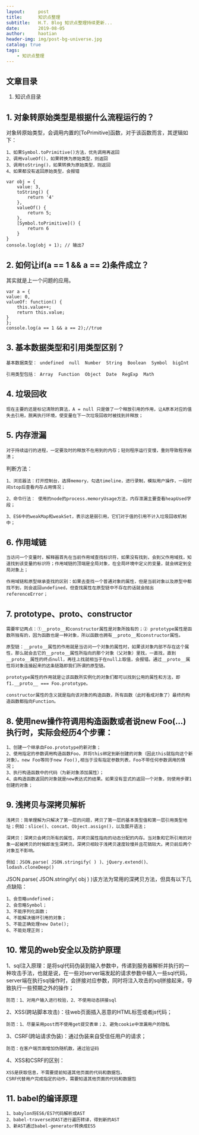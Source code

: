 ```yaml
---
layout:     post
title:      知识点整理
subtitle:   H.T. Blog 知识点整理持续更新...
date:       2019-08-05
author:     haotian
header-img: img/post-bg-universe.jpg
catalog: true
tags:
    - 知识点整理
---
```


## 文章目录
1. 知识点目录

## 1. 对象转原始类型是根据什么流程运行的？
对象转原始类型，会调用内置的[ToPrimitive]函数，对于该函数而言，其逻辑如下：

    1、如果Symbol.toPrimitive()方法，优先调用再返回 
    2、调用valueOf()，如果转换为原始类型，则返回
    3、调用toString()，如果转换为原始类型，则返回
    4、如果都没有返回原始类型，会报错

    var obj = {
        value: 3,
        toString() {
            return '4'
        },
        valueOf() {
            return 5;
        },
        [Symbol.toPrimitive]() {
            return 6
        }
    }
    console.log(obj + 1); // 输出7

## 2. 如何让if(a == 1 && a == 2)条件成立？

其实就是上一个问题的应用。

    var a = {
    value: 0,
    valueOf: function() {
        this.value++;
        return this.value;
    }
    };
    console.log(a == 1 && a == 2);//true


## 3. 基本数据类型和引用类型区别？

    基本数据类型： undefined  null  Number  String  Boolean  Symbol  bigInt

    引用类型包括： Array  Function  Object  Date  RegExp  Math

## 4. 垃圾回收

    现在主要的还是标记清除的算法，A = null 只是做了一个释放引用的作用，让A原本对应的值失去引用，脱离执行环境，使变量在下一次垃圾回收时被找到并释放；

## 5. 内存泄漏

    对于持续运行的进程，一定要及时的释放不在用到的内存；轻则程序运行变慢，重则导致程序崩溃；

判断方法：

    1、浏览器法：打开控制台，选择memory，勾选timeline，进行录制，模拟用户操作，一段时间stop后查看内存占用情况；

    2、命令行法： 使用的node的process.memoryUsage方法，内存泄漏主要查看heapUsed字段；

    3、ES6中的weakMap和weakSet，表示这是弱引用，它们对于值的引用不计入垃圾回收机制中；

## 6. 作用域链

    当访问一个变量时，解释器首先在当前作用域查找标识符，如果没有找到，会到父作用域找，知道找到该变量的标识符；作用域链的顶端是全局对象，在全局环境中定义的变量，就会绑定到全局对象上；

    作用域链和原型继承查找的区别：如果去查找一个普通对象的属性，但是当前对象以及原型中都找不到，则会返回undefined，但查找属性在原型链中不存在的话就会抛出referenceError；

## 7. prototype、__proto__、constructor

    需要牢记两点：①__proto__和constructor属性是对象所独有的；② prototype属性是函数所独有的，因为函数也是一种对象，所以函数也拥有__proto__和constructor属性。

    原型链：__proto__属性的作用就是当访问一个对象的属性时，如果该对象内部不存在这个属性，那么就会去它的__proto__属性所指向的那个对象（父对象）里找，一直找，直到__proto__属性的终点null，再往上找就相当于在null上取值，会报错。通过__proto__属性将对象连接起来的这条链路即我们所谓的原型链。

    prototype属性的作用就是让该函数所实例化的对象们都可以找到公用的属性和方法，即f1.__proto__ === Foo.prototype。

    constructor属性的含义就是指向该对象的构造函数，所有函数（此时看成对象了）最终的构造函数都指向Function。

## 8. 使用new操作符调用构造函数或者说new Foo(...)执行时，实际会经历4个步骤：

    1、创建一个继承自Foo.prototype的新对象；
    2、使用指定的参数调用构造函数Foo，并将this绑定到新创建的对象（因此this就指向这个新对象）。new Foo等同于new Foo(),相当于没有指定参数列表，Foo不带任何参数调用的情况；
    3、执行构造函数中的代码（为新对象添加属性）；
    4、由构造函数返回的对象就是new表达式的结果。如果没有显式的返回一个对象，则使用步骤1创建的对象；

## 9. 浅拷贝与深拷贝解析

    浅拷贝：简单理解为只解决了第一层的问题，拷贝了第一层的基本类型值和第一层引用类型地址；例如：slice()、concat、Object.assign()，以及展开语法；

    深拷贝：深拷贝会拷贝所有的属性，并拷贝属性指向的动态分配的内存。当对象和它所引用的对象一起被拷贝的时候即发生深拷贝。深拷贝相较于浅拷贝速度较慢并且花销较大。拷贝前后两个对象互不影响。

    例如：JSON.parse( JSON.stringify( ) )、jQuery.extend()、lodash.cloneDeep()

JSON.parse( JSON.stringify( obj ) )该方法为常用的深拷贝方法，但具有以下几点缺陷：

    1、会忽略undefined；
    2、会忽略Symbol；   
    3、不能序列化函数；
    4、不能解决循环引用的对象；
    5、不能正确处理new Date();
    6、不能处理正则；

## 10. 常见的web安全以及防护原理

1、sql注入原理：是将sql代码伪装到输入参数中，传递到服务器解析并执行的一种攻击手法，也就是说，在一些对server端发起的请求参数中植入一些sql代码，server端在执行sql操作时，会拼接对应参数，同时将注入攻击的sql拼接起来，导致执行一些预期之外的操作；

    防范：1、对用户输入进行校验，2、不使用动态拼接sql

2、XSS(跨站脚本攻击)：往web页面插入恶意的HTML标签或者js代码；

    防范：1、尽量采用post而不使用get提交表单；2、避免cookie中泄漏用户的隐私

3、CSRF(跨站请求伪装)：通过伪装来自受信任用户的请求；

    防范：在客户端页面增加伪随机数，通过验证码

4、XSS和CSRF的区别：

    XSS是获取信息，不需要提前知道其他页面的代码和数据包，
    CSRF代替用户完成指定的动作，需要知道其他页面的代码和数据包
## 11. babel的编译原理
    1、babylon将ES6/ES7代码解析成AST
    2、babel-traverse对AST进行遍历转译，得到新的AST
    3、新AST通过babel-generator转换成ES5
